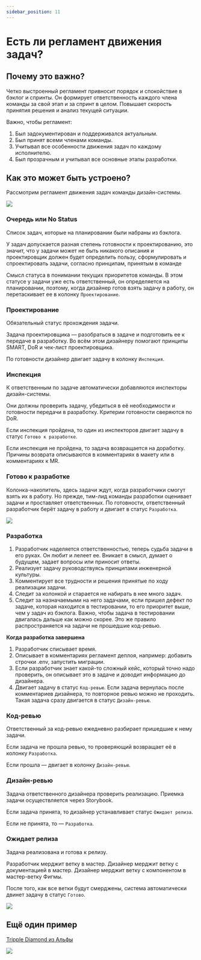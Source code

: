 ```yaml
---
sidebar_position: 11
---
```

# Есть ли регламент движения задач?

## Почему это важно?
Четко выстроенный регламент привносит порядок и спокойствие в бэклог и спринты. Он формирует ответственность каждого члена команды за свой этап и за спринт в целом. Повышает скорость принятия решения и анализ текущей ситуации. 

Важно, чтобы регламент: 
1. Был задокументирован и поддерживался актуальным.
2. Был принят всеми членами команды.
3. Учитывал все особенности движения задач по каждому исполнителю.
4. Был прозрачным и учитывал все основные этапы разработки. 

## Как это может быть устроено?

Рассмотрим регламент движения задач команды дизайн-системы.

![](./attachments/board1.png)

### Очередь или No Status
Список задач, которые на планировании были набраны из бэклога.

У задач допускается разная степень готовности к проектированию, это значит, что у задачи может не быть никакого описания и проектировщик должен будет определить пользу, сформулировать и спроектировать задачи, согласно принципам, принятым в команде

Смысл статуса в понимании текущих приоритетов команды. В этом статусе у задачи уже есть ответственный, он определяется на планировании, поэтому, когда дизайнер готов взять задачу в работу, он перетаскивает ее в колонку `Проектирование`. 

### Проектирование
Обязательный статус прохождения задачи.

Задача проектировщика — разобраться в задаче и подготовить ее к передаче в разработку. Во всём этом дизайнеру помогают принципы SMART, DoR и чек-лист проектировщика.

По готовности дизайнер двигает задачу в колонку `Инспекция`.

### Инспекция
К ответственным по задаче автоматически добавляются инспекторы дизайн-системы. 

Они должны проверить задачу, убедиться в её необходимости и готовности передачи в разработку. Критерии готовности сверяются по DoR.

Если инспекция пройдена, то один из инспекторов двигает задачу в статус `Готово к разработке`.

Если инспекция не пройдена, то задача возвращается на доработку. Причины возврата описываются в комментариях в макету или в комментариях к MR.


### Готово к разработке
Колонка-накопитель, здесь задачи ждут, когда разработчики смогут взять их в работу. Но прежде, тим-лид команды разработки оценивает задачи и проставляет ответственных. По готовности, ответственный разработчик берёт задачу в работу и двигает в статус `Разработка`.

![](./attachments/board2.png)

### Разработка
1. Разработчик наделяется ответственностью, теперь судьба задачи в его руках. Он любит и лелеет ее. Вникает в смысл, думает о будущем, задает вопросы или приносит ответы.
2. Реализует задачу руководствуясь принципами инженерной культуры.
3. Комментирует все трудности и решения принятые по ходу реализации задачи.
4. Следит за колонкой и старается не набирать в нее много задач.
5. Следит за назначаемыми на него задачами, если пришел дефект по задаче, которая находится в тестировании, то его приоритет выше, чем у задач из бэклога. Важно, чтобы задача в тестировании двигалась дальше как можно скорее. Это же правило распространяется на задачи не прошедшие код-ревью.

**Когда разработка завершена**
1. Разработчик списывает время.
2. Описывает в комментариях регламент деплоя, например: добавить строчки .env, запустить миграции.
3. Если разработчик знает какой-то сложный кейс, который точно надо проверить, он описывает это в задаче и доводит информацию до дизайнера.
4. Двигает задачу в статус `Код-ревью`. Если задача вернулась после комментариев дизайнера, то повторное ревью можно не проходить. Такая задача сразу двигается в статус `Дизайн-ревью`.

### Код-ревью
Ответственный за код-ревью ежедневно разбирает пришедшие к нему задачи.

Если задача не прошла ревью, то проверяющий возвращает её в колонку `Разработка`.

Если прошла — двигает в колонку `Дизайн-ревью`.

### Дизайн-ревью
Задача ответственного дизайнера проверить реализацию. Приемка задачи осуществляется через Storybook.

Если задача принята, то дизайнер устанавливает статус `Ожидает релиза`.

Если не принята, то — `Разработка`.

### Ожидает релиза
Задача реализована и готова к релизу. 

Разработчик мерджит ветку в мастер. Дизайнер мерджит ветку с документацией в мастер. Дизайнер мерджит ветку с компонентом в мастер-ветку Фигмы.

После того, как все ветки будут смерджены, система автоматически двинет задачу в статус `Готово`.

![](./attachments/board3.png)


## Ещё один пример
[Tripple Diamond из Альфы](https://t.me/OxParshikov/33)

![](./attachments/tripple-diamond.jpg)


